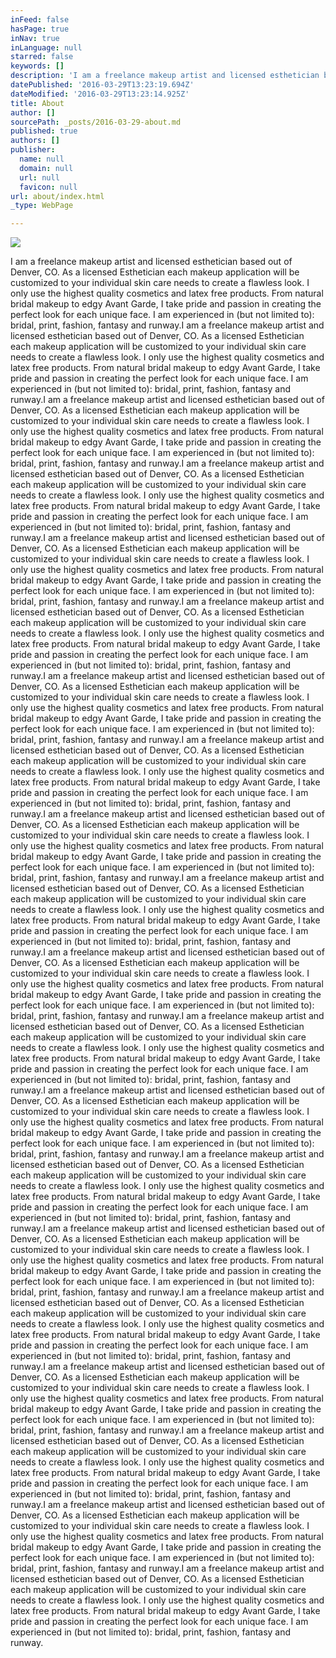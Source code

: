 ```yaml
---
inFeed: false
hasPage: true
inNav: true
inLanguage: null
starred: false
keywords: []
description: 'I am a freelance makeup artist and licensed esthetician based out of Denver, CO. As a licensed Esthetician each makeup application will be customized to your individual skin care needs to create a flawless look. I only use the highest quality cosmetics and latex free products. From natural bridal makeup to edgy Avant Garde, I take pride and passion in creating the perfect look for each unique face. I am experienced in (but not limited to): bridal, print, fashion, fantasy and runway.I am a freelance makeup artist and licensed esthetician based out of Denver, CO. As a licensed Esthetician each makeup application will be customized to your individual skin care needs to create a flawless look. I only use the highest quality cosmetics and latex free products. From natural bridal makeup to edgy Avant Garde, I take pride and passion in creating the perfect look for each unique face. I am experienced in (but not limited to): bridal, print, fashion, fantasy and runway.I am a freelance makeup artist and licensed esthetician based out of Denver, CO. As a licensed Esthetician each makeup application will be customized to your individual skin care needs to create a flawless look. I only use the highest quality cosmetics and latex free products. From natural bridal makeup to edgy Avant Garde, I take pride and passion in creating the perfect look for each unique face. I am experienced in (but not limited to): bridal, print, fashion, fantasy and runway.I am a freelance makeup artist and licensed esthetician based out of Denver, CO. As a licensed Esthetician each makeup application will be customized to your individual skin care needs to create a flawless look. I only use the highest quality cosmetics and latex free products. From natural bridal makeup to edgy Avant Garde, I take pride and passion in creating the perfect look for each unique face. I am experienced in (but not limited to): bridal, print, fashion, fantasy and runway.I am a freelance makeup artist and licensed esthetician based out of Denver, CO. As a licensed Esthetician each makeup application will be customized to your individual skin care needs to create a flawless look. I only use the highest quality cosmetics and latex free products. From natural bridal makeup to edgy Avant Garde, I take pride and passion in creating the perfect look for each unique face. I am experienced in (but not limited to): bridal, print, fashion, fantasy and runway.I am a freelance makeup artist and licensed esthetician based out of Denver, CO. As a licensed Esthetician each makeup application will be customized to your individual skin care needs to create a flawless look. I only use the highest quality cosmetics and latex free products. From natural bridal makeup to edgy Avant Garde, I take pride and passion in creating the perfect look for each unique face. I am experienced in (but not limited to): bridal, print, fashion, fantasy and runway.I am a freelance makeup artist and licensed esthetician based out of Denver, CO. As a licensed Esthetician each makeup application will be customized to your individual skin care needs to create a flawless look. I only use the highest quality cosmetics and latex free products. From natural bridal makeup to edgy Avant Garde, I take pride and passion in creating the perfect look for each unique face. I am experienced in (but not limited to): bridal, print, fashion, fantasy and runway.I am a freelance makeup artist and licensed esthetician based out of Denver, CO. As a licensed Esthetician each makeup application will be customized to your individual skin care needs to create a flawless look. I only use the highest quality cosmetics and latex free products. From natural bridal makeup to edgy Avant Garde, I take pride and passion in creating the perfect look for each unique face. I am experienced in (but not limited to): bridal, print, fashion, fantasy and runway.I am a freelance makeup artist and licensed esthetician based out of Denver, CO. As a licensed Esthetician each makeup application will be customized to your individual skin care needs to create a flawless look. I only use the highest quality cosmetics and latex free products. From natural bridal makeup to edgy Avant Garde, I take pride and passion in creating the perfect look for each unique face. I am experienced in (but not limited to): bridal, print, fashion, fantasy and runway.I am a freelance makeup artist and licensed esthetician based out of Denver, CO. As a licensed Esthetician each makeup application will be customized to your individual skin care needs to create a flawless look. I only use the highest quality cosmetics and latex free products. From natural bridal makeup to edgy Avant Garde, I take pride and passion in creating the perfect look for each unique face. I am experienced in (but not limited to): bridal, print, fashion, fantasy and runway.I am a freelance makeup artist and licensed esthetician based out of Denver, CO. As a licensed Esthetician each makeup application will be customized to your individual skin care needs to create a flawless look. I only use the highest quality cosmetics and latex free products. From natural bridal makeup to edgy Avant Garde, I take pride and passion in creating the perfect look for each unique face. I am experienced in (but not limited to): bridal, print, fashion, fantasy and runway.I am a freelance makeup artist and licensed esthetician based out of Denver, CO. As a licensed Esthetician each makeup application will be customized to your individual skin care needs to create a flawless look. I only use the highest quality cosmetics and latex free products. From natural bridal makeup to edgy Avant Garde, I take pride and passion in creating the perfect look for each unique face. I am experienced in (but not limited to): bridal, print, fashion, fantasy and runway.I am a freelance makeup artist and licensed esthetician based out of Denver, CO. As a licensed Esthetician each makeup application will be customized to your individual skin care needs to create a flawless look. I only use the highest quality cosmetics and latex free products. From natural bridal makeup to edgy Avant Garde, I take pride and passion in creating the perfect look for each unique face. I am experienced in (but not limited to): bridal, print, fashion, fantasy and runway.I am a freelance makeup artist and licensed esthetician based out of Denver, CO. As a licensed Esthetician each makeup application will be customized to your individual skin care needs to create a flawless look. I only use the highest quality cosmetics and latex free products. From natural bridal makeup to edgy Avant Garde, I take pride and passion in creating the perfect look for each unique face. I am experienced in (but not limited to): bridal, print, fashion, fantasy and runway.I am a freelance makeup artist and licensed esthetician based out of Denver, CO. As a licensed Esthetician each makeup application will be customized to your individual skin care needs to create a flawless look. I only use the highest quality cosmetics and latex free products. From natural bridal makeup to edgy Avant Garde, I take pride and passion in creating the perfect look for each unique face. I am experienced in (but not limited to): bridal, print, fashion, fantasy and runway.I am a freelance makeup artist and licensed esthetician based out of Denver, CO. As a licensed Esthetician each makeup application will be customized to your individual skin care needs to create a flawless look. I only use the highest quality cosmetics and latex free products. From natural bridal makeup to edgy Avant Garde, I take pride and passion in creating the perfect look for each unique face. I am experienced in (but not limited to): bridal, print, fashion, fantasy and runway.I am a freelance makeup artist and licensed esthetician based out of Denver, CO. As a licensed Esthetician each makeup application will be customized to your individual skin care needs to create a flawless look. I only use the highest quality cosmetics and latex free products. From natural bridal makeup to edgy Avant Garde, I take pride and passion in creating the perfect look for each unique face. I am experienced in (but not limited to): bridal, print, fashion, fantasy and runway.I am a freelance makeup artist and licensed esthetician based out of Denver, CO. As a licensed Esthetician each makeup application will be customized to your individual skin care needs to create a flawless look. I only use the highest quality cosmetics and latex free products. From natural bridal makeup to edgy Avant Garde, I take pride and passion in creating the perfect look for each unique face. I am experienced in (but not limited to): bridal, print, fashion, fantasy and runway.I am a freelance makeup artist and licensed esthetician based out of Denver, CO. As a licensed Esthetician each makeup application will be customized to your individual skin care needs to create a flawless look. I only use the highest quality cosmetics and latex free products. From natural bridal makeup to edgy Avant Garde, I take pride and passion in creating the perfect look for each unique face. I am experienced in (but not limited to): bridal, print, fashion, fantasy and runway.I am a freelance makeup artist and licensed esthetician based out of Denver, CO. As a licensed Esthetician each makeup application will be customized to your individual skin care needs to create a flawless look. I only use the highest quality cosmetics and latex free products. From natural bridal makeup to edgy Avant Garde, I take pride and passion in creating the perfect look for each unique face. I am experienced in (but not limited to): bridal, print, fashion, fantasy and runway.'
datePublished: '2016-03-29T13:23:19.694Z'
dateModified: '2016-03-29T13:23:14.925Z'
title: About
author: []
sourcePath: _posts/2016-03-29-about.md
published: true
authors: []
publisher:
  name: null
  domain: null
  url: null
  favicon: null
url: about/index.html
_type: WebPage

---
```

![](https://the-grid-user-content.s3-us-west-2.amazonaws.com/b22eddde-b49c-419e-bb9c-58c091724aa3.jpg)

I am a freelance makeup artist and licensed esthetician based out of Denver, CO. As a licensed Esthetician each makeup application will be customized to your individual skin care needs to create a flawless look. I only use the highest quality cosmetics and latex free products. From natural bridal makeup to edgy Avant Garde, I take pride and passion in creating the perfect look for each unique face. I am experienced in (but not limited to): bridal, print, fashion, fantasy and runway.I am a freelance makeup artist and licensed esthetician based out of Denver, CO. As a licensed Esthetician each makeup application will be customized to your individual skin care needs to create a flawless look. I only use the highest quality cosmetics and latex free products. From natural bridal makeup to edgy Avant Garde, I take pride and passion in creating the perfect look for each unique face. I am experienced in (but not limited to): bridal, print, fashion, fantasy and runway.I am a freelance makeup artist and licensed esthetician based out of Denver, CO. As a licensed Esthetician each makeup application will be customized to your individual skin care needs to create a flawless look. I only use the highest quality cosmetics and latex free products. From natural bridal makeup to edgy Avant Garde, I take pride and passion in creating the perfect look for each unique face. I am experienced in (but not limited to): bridal, print, fashion, fantasy and runway.I am a freelance makeup artist and licensed esthetician based out of Denver, CO. As a licensed Esthetician each makeup application will be customized to your individual skin care needs to create a flawless look. I only use the highest quality cosmetics and latex free products. From natural bridal makeup to edgy Avant Garde, I take pride and passion in creating the perfect look for each unique face. I am experienced in (but not limited to): bridal, print, fashion, fantasy and runway.I am a freelance makeup artist and licensed esthetician based out of Denver, CO. As a licensed Esthetician each makeup application will be customized to your individual skin care needs to create a flawless look. I only use the highest quality cosmetics and latex free products. From natural bridal makeup to edgy Avant Garde, I take pride and passion in creating the perfect look for each unique face. I am experienced in (but not limited to): bridal, print, fashion, fantasy and runway.I am a freelance makeup artist and licensed esthetician based out of Denver, CO. As a licensed Esthetician each makeup application will be customized to your individual skin care needs to create a flawless look. I only use the highest quality cosmetics and latex free products. From natural bridal makeup to edgy Avant Garde, I take pride and passion in creating the perfect look for each unique face. I am experienced in (but not limited to): bridal, print, fashion, fantasy and runway.I am a freelance makeup artist and licensed esthetician based out of Denver, CO. As a licensed Esthetician each makeup application will be customized to your individual skin care needs to create a flawless look. I only use the highest quality cosmetics and latex free products. From natural bridal makeup to edgy Avant Garde, I take pride and passion in creating the perfect look for each unique face. I am experienced in (but not limited to): bridal, print, fashion, fantasy and runway.I am a freelance makeup artist and licensed esthetician based out of Denver, CO. As a licensed Esthetician each makeup application will be customized to your individual skin care needs to create a flawless look. I only use the highest quality cosmetics and latex free products. From natural bridal makeup to edgy Avant Garde, I take pride and passion in creating the perfect look for each unique face. I am experienced in (but not limited to): bridal, print, fashion, fantasy and runway.I am a freelance makeup artist and licensed esthetician based out of Denver, CO. As a licensed Esthetician each makeup application will be customized to your individual skin care needs to create a flawless look. I only use the highest quality cosmetics and latex free products. From natural bridal makeup to edgy Avant Garde, I take pride and passion in creating the perfect look for each unique face. I am experienced in (but not limited to): bridal, print, fashion, fantasy and runway.I am a freelance makeup artist and licensed esthetician based out of Denver, CO. As a licensed Esthetician each makeup application will be customized to your individual skin care needs to create a flawless look. I only use the highest quality cosmetics and latex free products. From natural bridal makeup to edgy Avant Garde, I take pride and passion in creating the perfect look for each unique face. I am experienced in (but not limited to): bridal, print, fashion, fantasy and runway.I am a freelance makeup artist and licensed esthetician based out of Denver, CO. As a licensed Esthetician each makeup application will be customized to your individual skin care needs to create a flawless look. I only use the highest quality cosmetics and latex free products. From natural bridal makeup to edgy Avant Garde, I take pride and passion in creating the perfect look for each unique face. I am experienced in (but not limited to): bridal, print, fashion, fantasy and runway.I am a freelance makeup artist and licensed esthetician based out of Denver, CO. As a licensed Esthetician each makeup application will be customized to your individual skin care needs to create a flawless look. I only use the highest quality cosmetics and latex free products. From natural bridal makeup to edgy Avant Garde, I take pride and passion in creating the perfect look for each unique face. I am experienced in (but not limited to): bridal, print, fashion, fantasy and runway.I am a freelance makeup artist and licensed esthetician based out of Denver, CO. As a licensed Esthetician each makeup application will be customized to your individual skin care needs to create a flawless look. I only use the highest quality cosmetics and latex free products. From natural bridal makeup to edgy Avant Garde, I take pride and passion in creating the perfect look for each unique face. I am experienced in (but not limited to): bridal, print, fashion, fantasy and runway.I am a freelance makeup artist and licensed esthetician based out of Denver, CO. As a licensed Esthetician each makeup application will be customized to your individual skin care needs to create a flawless look. I only use the highest quality cosmetics and latex free products. From natural bridal makeup to edgy Avant Garde, I take pride and passion in creating the perfect look for each unique face. I am experienced in (but not limited to): bridal, print, fashion, fantasy and runway.I am a freelance makeup artist and licensed esthetician based out of Denver, CO. As a licensed Esthetician each makeup application will be customized to your individual skin care needs to create a flawless look. I only use the highest quality cosmetics and latex free products. From natural bridal makeup to edgy Avant Garde, I take pride and passion in creating the perfect look for each unique face. I am experienced in (but not limited to): bridal, print, fashion, fantasy and runway.I am a freelance makeup artist and licensed esthetician based out of Denver, CO. As a licensed Esthetician each makeup application will be customized to your individual skin care needs to create a flawless look. I only use the highest quality cosmetics and latex free products. From natural bridal makeup to edgy Avant Garde, I take pride and passion in creating the perfect look for each unique face. I am experienced in (but not limited to): bridal, print, fashion, fantasy and runway.I am a freelance makeup artist and licensed esthetician based out of Denver, CO. As a licensed Esthetician each makeup application will be customized to your individual skin care needs to create a flawless look. I only use the highest quality cosmetics and latex free products. From natural bridal makeup to edgy Avant Garde, I take pride and passion in creating the perfect look for each unique face. I am experienced in (but not limited to): bridal, print, fashion, fantasy and runway.I am a freelance makeup artist and licensed esthetician based out of Denver, CO. As a licensed Esthetician each makeup application will be customized to your individual skin care needs to create a flawless look. I only use the highest quality cosmetics and latex free products. From natural bridal makeup to edgy Avant Garde, I take pride and passion in creating the perfect look for each unique face. I am experienced in (but not limited to): bridal, print, fashion, fantasy and runway.I am a freelance makeup artist and licensed esthetician based out of Denver, CO. As a licensed Esthetician each makeup application will be customized to your individual skin care needs to create a flawless look. I only use the highest quality cosmetics and latex free products. From natural bridal makeup to edgy Avant Garde, I take pride and passion in creating the perfect look for each unique face. I am experienced in (but not limited to): bridal, print, fashion, fantasy and runway.I am a freelance makeup artist and licensed esthetician based out of Denver, CO. As a licensed Esthetician each makeup application will be customized to your individual skin care needs to create a flawless look. I only use the highest quality cosmetics and latex free products. From natural bridal makeup to edgy Avant Garde, I take pride and passion in creating the perfect look for each unique face. I am experienced in (but not limited to): bridal, print, fashion, fantasy and runway.